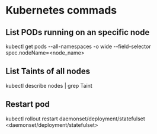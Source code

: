 # Kubernetes commads


## List PODs running on an specific node
kubectl get pods --all-namespaces -o wide --field-selector spec.nodeName=<node_name>

## List Taints of all nodes

kubectl describe nodes | grep Taint


## Restart pod

kubectl rollout restart daemonset/deployment/statefulset <daemonset/deployment/statefulset>